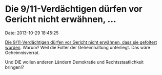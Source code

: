 Die 9/11-Verdächtigen dürfen vor Gericht nicht erwähnen, \...
=============================================================

Date: 2013-10-29 18:45:25

[Die 9/11-Verdächtigen dürfen vor Gericht nicht erwähnen, dass sie
gefoltert
wurden](http://www.allgov.com/news/controversies/911-suspects-cant-mention-being-tortured-during-trial-testimony-because-their-torture-is-classified-131028?news=851498).
Warum? Weil die Folter der Geheimhaltung unterliegt. Das wäre
Geheimnisverrat.

Und DIE wollen anderen Ländern Demokratie und Rechtsstaatlichkeit
bringen!?
